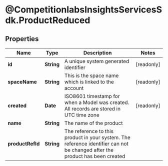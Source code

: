 # @CompetitionlabsInsightsServicesSdk.ProductReduced

## Properties

Name | Type | Description | Notes
------------ | ------------- | ------------- | -------------
**id** | **String** | A unique system generated identifier | [readonly] 
**spaceName** | **String** | This is the space name which is linked to the account | [readonly] 
**created** | **Date** | ISO8601 timestamp for when a Model was created. All records are stored in UTC time zone | [readonly] 
**name** | **String** | The name of the product | 
**productRefId** | **String** | The reference to this product in your system. The reference identifier can not be changed after the product has been created | 


